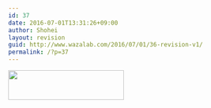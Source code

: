 ```yaml
---
id: 37
date: 2016-07-01T13:31:26+09:00
author: Shohei
layout: revision
guid: http://www.wazalab.com/2016/07/01/36-revision-v1/
permalink: /?p=37
---
```



<a href="http://px.a8.net/svt/ejp?a8mat=2NOE6S+CONHRM+28T6+62ENL" target="_blank">
<img border="0" width="234" height="60" alt="" src="http://www25.a8.net/svt/bgt?aid=160701652767&wid=001&eno=01&mid=s00000010473001019000&mc=1"></a>
<img border="0" width="1" height="1" src="http://www12.a8.net/0.gif?a8mat=2NOE6S+CONHRM+28T6+62ENL" alt="">